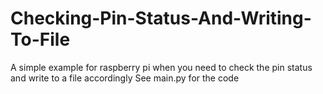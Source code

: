# Checking-Pin-Status-And-Writing-To-File
A simple example for raspberry pi when you need to check the pin status and write to a file accordingly
See main.py for the code
